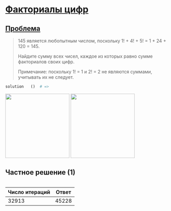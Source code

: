 # [Факториалы цифр](TODO)

## [Проблема](https://euler.jakumo.org/problems/view/34.html)

>145 является любопытным числом, поскольку 1! + 4! + 5! = 1 + 24 + 120 = 145.
>
>Найдите сумму всех чисел, каждое из которых равно сумме факториалов своих цифр.
>
>Примечание: поскольку 1! = 1 и 2! = 2 не являются суммами, учитывать их не следует.

``` python
solution   ()  # => 
```

<img src = 'https://user-images.githubusercontent.com/54672403/95584618-b2e0d680-0a46-11eb-9ddc-4afaf8dc3358.jpg' width="200px"> 


<img src = 'https://user-images.githubusercontent.com/54672403/95584630-b5433080-0a46-11eb-92b9-1e490845fb98.jpg' width="200px"> 


## Частное решение (1)

```python

```

|Число итераций|Ответ|
|---  | --- |
|32913|45228|